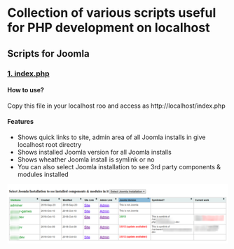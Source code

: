 # Collection of various scripts useful for PHP development on localhost

## Scripts for Joomla

### [1. index.php](https://github.com/manojLondhe/scripts-for-localhost/blob/master/index.php)

####  How to use? 

Copy this file in your localhost roo and access as http://localhost/index.php

####  Features

- Shows quick links to site, admin area of all Joomla installs in give localhost root directry
- Shows installed Joomla version for all Joomla installs
- Shows wheather Joomla install is symlink or no
- You can also select Joomla installation to see 3rd party components & modules installed

![Screenshot 1](images/index-php-localhost.png)
